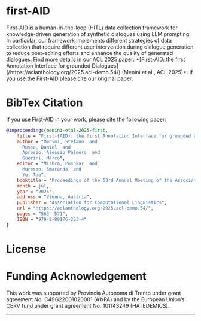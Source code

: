 # first-AID

<p>
First-AID is a human-in-the-loop (HITL) data collection framework for knowledge-driven generation of synthetic dialogues using LLM prompting. In particular, our framework implements different strategies of data collection that require different user intervention during dialogue generation to reduce post-editing efforts and enhance the quality of generated dialogues. Find more details in our ACL 2025 paper: *[First-AID: the first Annotation Interface for grounded Dialogues](/https://aclanthology.org/2025.acl-demo.54/) (Menini et al., ACL 2025)*. If you use the First-AID please <a href="https://github.com/LanD-FBK/first-AID/tree/main#bibtex-citation">cite</a> our original paper.

</p>

# BibTex Citation

If you use First-AID in your work, please cite the following paper:

```bibtex
@inproceedings{menini-etal-2025-first,
    title = "First-{AID}: the first Annotation Interface for grounded Dialogues",
    author = "Menini, Stefano  and
      Russo, Daniel  and
      Aprosio, Alessio Palmero  and
      Guerini, Marco",
    editor = "Mishra, Pushkar  and
      Muresan, Smaranda  and
      Yu, Tao",
    booktitle = "Proceedings of the 63rd Annual Meeting of the Association for Computational Linguistics (Volume 3: System Demonstrations)",
    month = jul,
    year = "2025",
    address = "Vienna, Austria",
    publisher = "Association for Computational Linguistics",
    url = "https://aclanthology.org/2025.acl-demo.54/",
    pages = "563--571",
    ISBN = "979-8-89176-253-4"
}
```

# License


# Funding Acknowledgement
<p>
This work was supported by Provincia Autonoma di Trento under grant agreement No. C49G22001020001 (AIxPA) and by the European Union’s CERV fund under grant agreement No. 101143249 (HATEDEMICS).</p>

---

